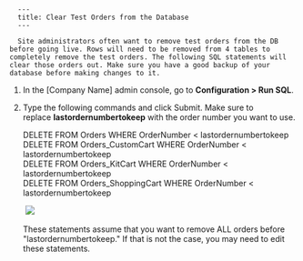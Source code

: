 
      ---
      title: Clear Test Orders from the Database
      ---

      Site administrators often want to remove test orders from the DB before going live. Rows will need to be removed from 4 tables to completely remove the test orders. The following SQL statements will clear those orders out. Make sure you have a good backup of your database before making changes to it.

1.  In the \[Company Name\] admin console, go to **Configuration > Run SQL**.  
      
    
2.  Type the following commands and click Submit. Make sure to replace **lastordernumbertokeep** with the order number you want to use.  
      
    DELETE FROM Orders WHERE OrderNumber < lastordernumbertokeep  
    DELETE FROM Orders\_CustomCart WHERE OrderNumber < lastordernumbertokeep  
    DELETE FROM Orders\_KitCart WHERE OrderNumber < lastordernumbertokeep  
    DELETE FROM Orders\_ShoppingCart WHERE OrderNumber < lastordernumbertokeep  
      
     ![](images/1416404995189.png)  
      
      
    These statements assume that you want to remove ALL orders before "lastordernumbertokeep." If that is not the case, you may need to edit these statements.
      